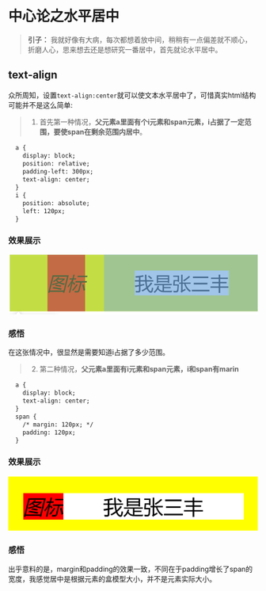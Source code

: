 # 中心论之水平居中

>**引子：** 我就好像有大病，每次都想着放中间，稍稍有一点偏差就不顺心，折磨人心，思来想去还是想研究一番居中，首先就论水平居中。

## text-align
众所周知，设置`text-align:center`就可以使文本水平居中了，可惜真实html结构可能并不是这么简单:
> 1. 首先第一种情况，**父元素a里面有个i元素和span元素，i占据了一定范围，要使span在剩余范围内居中**。
```
  a {
    display: block;
    position: relative;
    padding-left: 300px;
    text-align: center;
  }
  i {
    position: absolute;
    left: 120px;
  }
```
### 效果展示
!["效果图"](image.png)

### 感悟
在这张情况中，很显然是需要知道i占据了多少范围。

> 2. 第二种情况，**父元素a里面有i元素和span元素，i和span有marin**

```
  a {
    display: block;
    text-align: center;
  }
  span {
    /* margin: 120px; */
    padding: 120px;
  }
```
### 效果展示
!['效果图'](image-1.png)

### 感悟
出乎意料的是，margin和padding的效果一致，不同在于padding增长了span的宽度，我感觉居中是根据元素的盒模型大小，并不是元素实际大小。

